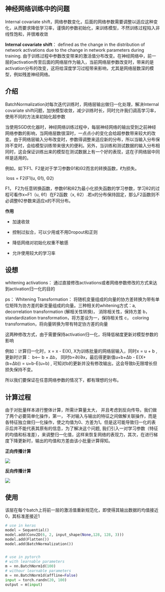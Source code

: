 ## 神经网络训练中的问题

Internal covariate shift，网络参数变化，后面的网络参数需要调整以适应这种变化，从而要求降低学习率，谨慎的参数初始化，来训练模型，不然训练过程陷入非线性饱和，并很难收敛

**Internal covariate shift**： defined as the change in the distribution of network activations due to the change in network parameters during training. 由于训练过程中参数改变带来的激活值分布改变。在神经网络中，前一层的activation传至后面的网络层作为输入，当前网络层参数改变时，带来的是activation分布的改变，这将给深度学习过程带来影响，尤其是网络层数深的模型，例如残差神经网络。



## 介绍

BatchNormalization对每次迭代训练时，网络层输出做归一化处理，解决Internal covariate shift问题，加快模型收敛，减少训练时长，同时允许我们调高学习率，使用不同的方法来初始化超参数

当使用SGD优化器时，神经网络训练过程中，每层神经网络的输出受到之前神经网络参数的影响，当网络层数很深时，一点点小的变化会给超参数带来较大的改变。由于网络层输入分布改变时，参数得调整来适应新的分布，所以当输入分布保持不变时，会给模型训练带来很大的便利。另外，当训练和测试数据的输入分布相同时，这会保证训练出来的模型在测试数据上有一个好的表现，这在子网络层中同样是适用的。

例如，如下F1、F2是对于学习参数Θ1和Θ2而言的转换函数，ℓ为损失。

​	loss = F2(F1(u, Θ1), Θ2)

F1， F2为任意转换函数，参数θ1和θ2为最小化损失函数的学习参数，学习θ2的过程可看作x=F1（u, θ1）在F2函数（x, θ2）.若x的分布保持固定，那么F2函数则不必调整θ2参数来适应x的不同分布。

**作用**

- 加速收敛

- 控制过拟合，可以少用或不用Dropout和正则

- 降低网络对初始化权重不敏感

- 允许使用较大的学习率

  

## 设想

whitening activations： 通过直接修改activations或者网络参数修改的方式来达到activation归一化的目的

ps： Whitening Transformation： 将随机变量组成的向量的协方差转换为带有单位矩阵为协方差的新变量组成的向量。三种相关的whitening方式：a,  decorrelation transformation (解相关性转换)， 消除相关性，保持方差     b， standardization transformation，将方差设为一，保持相关性  c， coloring transformation，将向量转换为带有特定协方差的向量

这两种修改方式，由于需要保持activation归一化，将降低梯度更新对模型参数的影响

例如：计算归一化时，x = x - E(X), X为训练批量的网络层输入，同时x = u + b ,更新时计算： b<-- b + Δb， 同时b∝∂l/∂x，最后得更新值u+b+Δb - E(X+(b+Δb)) = u+b-E(u+b) , 可知对b的更新并没有修改输出，这会导致b无限增长但损失保持不变。

所以我们要保证在任意网络参数的情况下，都有理想的分布。



## 计算过程

由于对批量样本进行整体计算，所需计算量太大， 并且考虑到反向传导。我们做了两个必要简单化操作，第一， 不对输入与输出的特征之间做解关联操作，而是各特征独立做归一化操作，使之均值为0、方差为1。但是这可能导致归一化的表示后并不能代表其原有的信息，为了解决这个问题, 我们引入一对学习参数（特征的均值和标准差），来调整归一化值，这样来恢复网络的表现力，其次，在进行梯度下降更新时，输出的均值和方差由该小批量计算得知。

**正向传播计算**

![](C:\Users\DUOYI\OneDrive\文档\research\documents\batchnorm.jpg)



**反向传播计算**

![](C:\Users\DUOYI\OneDrive\文档\research\documents\batchnorm_backp.jpg)

## 使用

该层在每个batch上将前一层的激活值重新规范化，即使得其输出数据的均值接近0，其标准差接近1

```python
# use in keras
model = Sequential()
model.add(Conv2D(6, 2, input_shape(None,128, 128, 3)))
model.add(Flatten())
model.add(BatchNormalization())


# use in pytorch
# with learnable parameters
m = nn.BatchNorm1d(100)
# withour learnable parameters
m = nn.BatchNorm1d(affline=False)
input = torch.randn(20, 100)
output = m(input)
```



 





